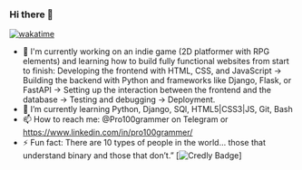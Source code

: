 ### Hi there 👋
[![wakatime](https://wakatime.com/badge/user/094cb508-d44f-4c85-9e2b-650e66ebd568.svg)](https://wakatime.com/@094cb508-d44f-4c85-9e2b-650e66ebd568)
- 🔭 I'm currently working on an indie game (2D platformer with RPG elements) and learning how to build fully functional websites from start to finish:
Developing the frontend with HTML, CSS, and JavaScript -> Building the backend with Python and frameworks like Django, Flask, or FastAPI -> Setting up the interaction between the frontend and the database -> Testing and debugging -> Deployment.
- 🌱 I’m currently learning Python, Django, SQl, HTML5|CSS3|JS, Git, Bash
- 📫 How to reach me: @Pro100grammer on Telegram or https://www.linkedin.com/in/pro100grammer/
- ⚡ Fun fact: There are 10 types of people in the world… those
that understand binary and those that don’t.”
[![Credly Badge](https://www.credly.com/badges/cb3e4ae6-0468-4ea2-90d6-ab37ef9b8240/public_url)]

<!--
**Pro100grammist/Pro100grammist** is a ✨ _special_ ✨ repository because its `README.md` (this file) appears on your GitHub profile.

Here are some ideas to get you started:

- 🔭 I’m currently working on ...
- 🌱 I’m currently learning ...
- 👯 I’m looking to collaborate on ...
- 🤔 I’m looking for help with ...
- 💬 Ask me about ...
- 📫 How to reach me: ...
- 😄 Pronouns: ...
- ⚡ Fun fact: ...
-->
